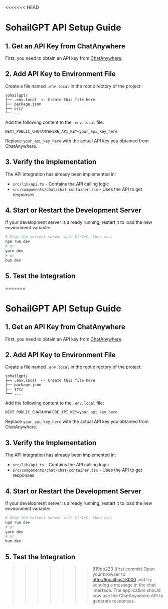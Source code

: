 <<<<<<< HEAD
# SohailGPT API Setup Guide

## 1. Get an API Key from ChatAnywhere

First, you need to obtain an API key from [ChatAnywhere](https://api.chatanywhere.tech).

## 2. Add API Key to Environment File

Create a file named `.env.local` in the root directory of the project:

```
sohailgpt/
├── .env.local  <- Create this file here
├── package.json
├── src/
└── ...
```

Add the following content to the `.env.local` file:

```
NEXT_PUBLIC_CHATANYWHERE_API_KEY=your_api_key_here
```

Replace `your_api_key_here` with the actual API key you obtained from ChatAnywhere.

## 3. Verify the Implementation

The API integration has already been implemented in:

- `src/lib/api.ts` - Contains the API calling logic
- `src/components/chat/chat-container.tsx` - Uses the API to get responses

## 4. Start or Restart the Development Server

If your development server is already running, restart it to load the new environment variable:

```bash
# Stop the current server with Ctrl+C, then run:
npm run dev
# or
yarn dev
# or
bun dev
```

## 5. Test the Integration

=======
# SohailGPT API Setup Guide

## 1. Get an API Key from ChatAnywhere

First, you need to obtain an API key from [ChatAnywhere](https://api.chatanywhere.tech).

## 2. Add API Key to Environment File

Create a file named `.env.local` in the root directory of the project:

```
sohailgpt/
├── .env.local  <- Create this file here
├── package.json
├── src/
└── ...
```

Add the following content to the `.env.local` file:

```
NEXT_PUBLIC_CHATANYWHERE_API_KEY=your_api_key_here
```

Replace `your_api_key_here` with the actual API key you obtained from ChatAnywhere.

## 3. Verify the Implementation

The API integration has already been implemented in:

- `src/lib/api.ts` - Contains the API calling logic
- `src/components/chat/chat-container.tsx` - Uses the API to get responses

## 4. Start or Restart the Development Server

If your development server is already running, restart it to load the new environment variable:

```bash
# Stop the current server with Ctrl+C, then run:
npm run dev
# or
yarn dev
# or
bun dev
```

## 5. Test the Integration

>>>>>>> 819db223 (first commit)
Open your browser to [http://localhost:3000](http://localhost:3000) and try sending a message in the chat interface. The application should now use the ChatAnywhere API to generate responses. 